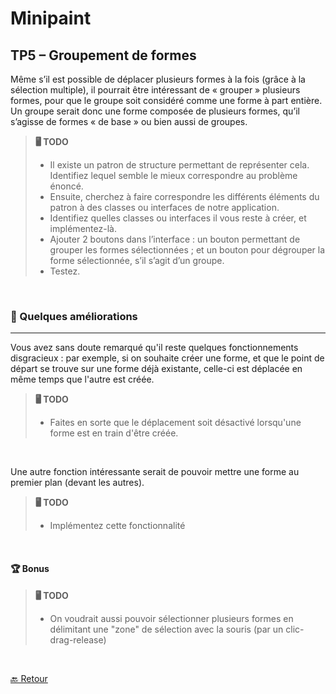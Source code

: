 # Minipaint 
## TP5 – Groupement de formes


Même s’il est possible de déplacer plusieurs formes à la fois (grâce à la sélection multiple), il pourrait être intéressant de « grouper » plusieurs formes, pour que le groupe soit considéré comme une forme à part entière. Un groupe serait donc une forme composée de plusieurs formes, qu’il s’agisse de formes « de base » ou bien aussi de groupes.

>**🖥 TODO**
>
> - Il existe un patron de structure permettant de représenter cela. Identifiez lequel semble le mieux correspondre au problème énoncé. 
> - Ensuite, cherchez à faire correspondre les différents éléments du patron à des classes ou interfaces de notre application. 
> - Identifiez quelles classes ou interfaces il vous reste à créer, et implémentez-là.
> - Ajouter 2 boutons dans l’interface : un bouton permettant de grouper les formes sélectionnées ; et un bouton pour dégrouper la forme sélectionnée, s’il s’agit d’un groupe. 
> - Testez. 

<br>

### 🎀 Quelques améliorations
---
Vous avez sans doute remarqué qu'il reste quelques fonctionnements disgracieux : par exemple, si on souhaite créer une forme, et que le point de départ se trouve sur une forme déjà existante, celle-ci est déplacée en même temps que l'autre est créée. 

>**🖥 TODO**
>
> - Faites en sorte que le déplacement soit désactivé lorsqu'une forme est en train d'être créée.

<br>

Une autre fonction intéressante serait de pouvoir mettre une forme au premier plan (devant les autres).

>**🖥 TODO**
>
> - Implémentez cette fonctionnalité

<br>

#### 🏆 Bonus

>**🖥 TODO**
>
> - On voudrait aussi pouvoir sélectionner plusieurs formes en délimitant une "zone" de sélection avec la souris (par un clic-drag-release)



<br>


[🔙 Retour](../README.md)